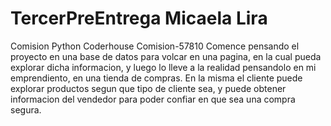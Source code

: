 # TercerPreEntrega Micaela Lira
Comision Python Coderhouse Comision-57810
Comence pensando el proyecto en una base de datos para volcar en una pagina, en la cual pueda explorar dicha informacion, y luego lo lleve a la realidad pensandolo en mi emprendiento, en una tienda de compras. En la misma el cliente puede explorar productos segun que tipo de cliente sea, y puede obtener informacion del vendedor para poder confiar en que sea una compra segura. 
